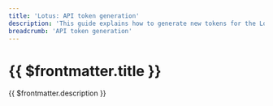 ```yaml
---
title: 'Lotus: API token generation'
description: 'This guide explains how to generate new tokens for the Lotus APIs and what permissions can be attached to each of them'
breadcrumb: 'API token generation'
---
```


# {{ $frontmatter.title }}

{{ $frontmatter.description }}
